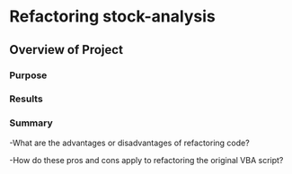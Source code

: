 # Refactoring stock-analysis

## Overview of Project

### Purpose

### Results

### Summary

-What are the advantages or disadvantages of refactoring code?

-How do these pros and cons apply to refactoring the original VBA script?
